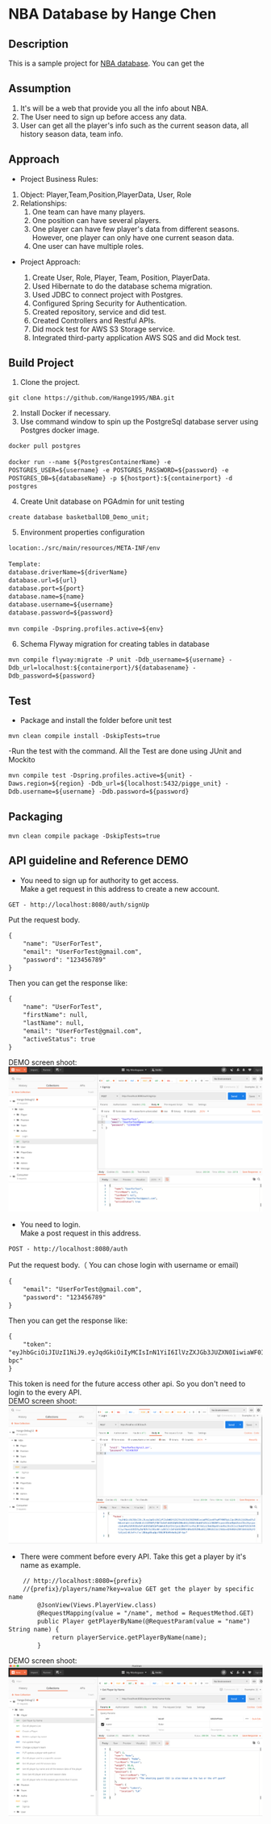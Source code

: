 # NBA Database by Hange Chen
## Description 
This is a sample project for [NBA database](https://github.com/Hange1995/NBA).
You can get the 
## Assumption
1. It's will be a web that provide you all the info about NBA.
2. The User need to sign up before access any data.
3. User can get all the player's info such as the current season data, all history season data, team info.
## Approach
* Project Business Rules:
1. Object: Player,Team,Position,PlayerData, User, Role
2. Relationships:
    1. One team can have many players.
    2. One position can have several players.
    3. One player can have few player's data from different seasons. However, one player can only have one current season data.
    4. One user can have multiple roles.
* Project Approach:

    1. Create User, Role, Player, Team, Position, PlayerData.
    2. Used Hibernate to do the database schema migration.
    3. Used JDBC to connect project with Postgres.
    4. Configured Spring Security for Authentication.
    5. Created repository, service and did test.
    6. Created Controllers and Restful APIs.
    7. Did mock test for AWS S3 Storage service.
    8. Integrated third-party application AWS SQS and did Mock test.
 
    

## Build Project
1. Clone the project.
```
git clone https://github.com/Hange1995/NBA.git
```
2. Install Docker if necessary.
3. Use command window to spin up the PostgreSql database server using Postgres docker image.
```
docker pull postgres

docker run --name ${PostgresContainerName} -e POSTGRES_USER=${username} -e POSTGRES_PASSWORD=${password} -e POSTGRES_DB=${databaseName} -p ${hostport}:${containerport} -d postgres
```
4. Create Unit database on PGAdmin for unit testing
```
create database basketballDB_Demo_unit;
```
5. Environment properties configuration
```
location:./src/main/resources/META-INF/env
   
Template:
database.driverName=${driverName}
database.url=${url}
database.port=${port}
database.name=${name}
database.username=${username}
database.password=${password}
   
mvn compile -Dspring.profiles.active=${env}
```
6. Schema Flyway migration for creating tables in database
```
mvn compile flyway:migrate -P unit -Ddb_username=${username} -Ddb_url=localhost:${containerport}/${databasename} -Ddb_password=${password} 
```

## Test
- Package and install the folder before unit test 
```
mvn clean compile install -DskipTests=true
```
-Run the test with the command. All the Test are done using JUnit and Mockito
```
mvn compile test -Dspring.profiles.active=${unit} -Daws.region=${region} -Ddb_url=${localhost:5432/pigge_unit} -Ddb.username=${username} -Ddb.password=${password} 
```

## Packaging
```
mvn clean compile package -DskipTests=true
```
## API guideline and Reference DEMO
- You need to sign up for authority to get access.<br />
Make a get request in this address to create a new account.<br />
     
```
GET - http://localhost:8080/auth/signUp
```
Put the request body.
```
{
    "name": "UserForTest",
    "email": "UserForTest@gmail.com",
    "password": "123456789"
}
``` 
Then you can get the response like:
```
{
    "name": "UserForTest",
    "firstName": null,
    "lastName": null,
    "email": "UserForTest@gmail.com",
    "activeStatus": true
}
```
DEMO screen shoot:
![Image of signUp](https://github.com/Hange1995/NBA/blob/master/READMESnapShoot/userSignUp.png?raw=true)
- You need to login.<br />
Make a post request in this address.
```
POST - http://localhost:8080/auth
```
Put the request body.（ You can chose login with username or email)
```
{
    "email": "UserForTest@gmail.com",
    "password": "123456789"
}
``` 
Then you can get the response like:
```
{
    "token": "eyJhbGciOiJIUzI1NiJ9.eyJqdGkiOiIyMCIsInN1YiI6IlVzZXJGb3JUZXN0IiwiaWF0IjoxNTkwMTY0NTUyLCJpc3MiOiJjb20uaGFyZHdvcmtpbmciLCJleHAiOjE1OTA0MjM3NTIsImFsbG93ZWRSZXNvdXJjZSI6Ii9wbGF5ZXJzLC90ZWFtcywvcG9zaXRpb25zLC91c2VycywvcGxheWVyZGF0YSIsImFsbG93ZWRSZWFkUmVzb3VyY2VzIjoiL3BsYXllcnMsL3RlYW1zLC9wb3NpdGlvbnMsL3VzZXJzLC9wbGF5ZXJkYXRhIiwiYWxsb3dlZENyZWF0ZVJlc291cmNlcyI6IiIsImFsbG93ZWRVcGRhdGVSZXNvdXJjZXMiOiIiLCJhbGxvd2VkRGVsZXRlUmVzb3VyY2VzIjoiIn0.NrFruTvulI8dqg48uqBps79UL9PDbHRvWwOq1AF-bpc"    
}
```
This token is need for the future access other api. So you don't need to login to the every API.<br />
DEMO screen shoot:
![Image of login](https://github.com/Hange1995/NBA/blob/master/READMESnapShoot/userLogin.png?raw=true)


- There were comment before every API. Take this get a player by it's name as example.
```
    // http://localhost:8080={prefix}
    //{prefix}/players/name?key=value GET get the player by specific name
        @JsonView(Views.PlayerView.class)
        @RequestMapping(value = "/name", method = RequestMethod.GET)
        public Player getPlayerByName(@RequestParam(value = "name") String name) {
            return playerService.getPlayerByName(name);
        }
```
DEMO screen shoot:
![Image of get](https://github.com/Hange1995/NBA/blob/master/READMESnapShoot/getPlayerByName.png?raw=true)






